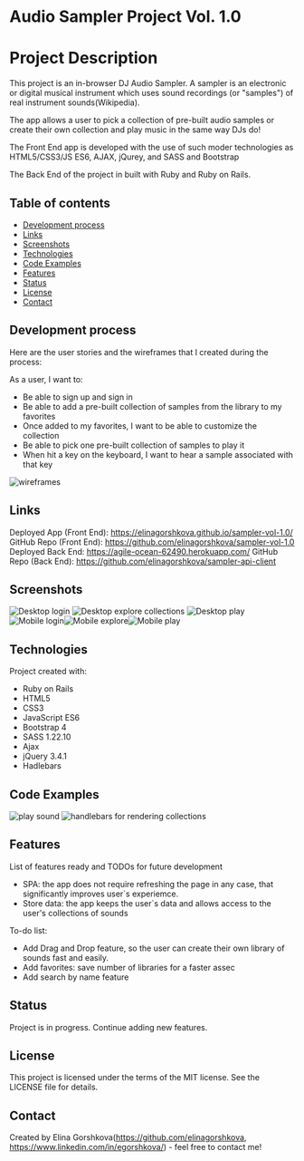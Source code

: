 # Audio Sampler Project Vol. 1.0

# Project Description
This project is an in-browser DJ Audio Sampler. A sampler is an electronic or digital musical instrument which uses sound recordings (or "samples") of real instrument sounds(Wikipedia).

The app allows a user to pick a collection of pre-built audio samples or create their own collection and play music in the same way DJs do!

The Front End app is developed with the use of such moder technologies as HTML5/CSS3/JS ES6, AJAX, jQurey, and SASS and Bootstrap

The Back End of the project in built with Ruby and Ruby on Rails.

## Table of contents
* [Development process](#development-process)
* [Links](#links)
* [Screenshots](#screenshots)
* [Technologies](#technologies)
* [Code Examples](#code-examples)
* [Features](#features)
* [Status](#status)
* [License](#license)
* [Contact](#contact)

## Development process

Here are the user stories and the wireframes that I created during the process:

As a user, I want to:

* Be able to sign up and sign in
* Be able to add a pre-built collection of samples from the library to my favorites
* Once added to my favorites, I want to be able to customize the collection
* Be able to pick one pre-built collection of samples to play it
* When hit a key on the keyboard, I want to hear a sample associated with that key

![wireframes](./public/images/wireframes.png)

## Links
Deployed App (Front End): https://elinagorshkova.github.io/sampler-vol-1.0/
GitHub Repo (Front End): https://github.com/elinagorshkova/sampler-vol-1.0
Deployed Back End: https://agile-ocean-62490.herokuapp.com/
GitHub Repo (Back End): https://github.com/elinagorshkova/sampler-api-client

## Screenshots
![Desktop login](./public/images/1.png)
![Desktop explore collections](./public/images/3.png)
![Desktop play](./public/images/5.png)
![Mobile login](./public/images/2.png)![Mobile explore](./public/images/4.png)![Mobile play](./public/images/6.png)

## Technologies
Project created with:
* Ruby on Rails
* HTML5
* CSS3
* JavaScript ES6
* Bootstrap 4
* SASS 1.22.10
* Ajax
* jQuery 3.4.1
* Hadlebars


## Code Examples
![play sound](./public/images/play-sound.png)
![handlebars for rendering collections](./public/images/handlebars.png)


## Features
List of features ready and TODOs for future development
* SPA: the app does not require refreshing the page in any case, that significantly improves user`s experiemce.
* Store data: the app keeps the user`s data and allows access to the user's collections of sounds

To-do list:
* Add Drag and Drop feature, so the user can create their own library of sounds fast and easily.
* Add favorites: save number of libraries for a faster assec
* Add search by name feature

## Status
Project is in progress.
Continue adding new features.


## License

This project is licensed under the terms of the MIT license. See the LICENSE file for details.

## Contact
Created by Elina Gorshkova(https://github.com/elinagorshkova, https://www.linkedin.com/in/egorshkova/) - feel free to contact me!

